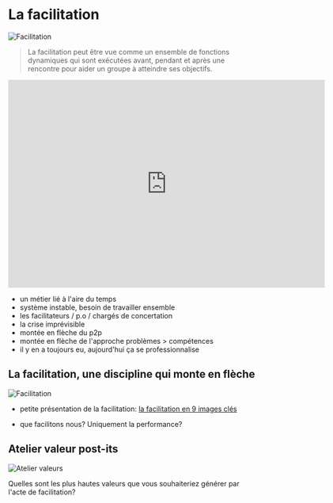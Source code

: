 # La facilitation

![Facilitation](http://ulule.me/presales/5/2/7/8725/imgp9222_JPG_640x860_q85.jpg)

> La facilitation peut être vue comme un ensemble de fonctions dynamiques qui sont exécutées avant, pendant et après une rencontre pour aider un groupe à atteindre ses objectifs.

<iframe width="640" height="420" src="https://www.youtube.com/embed/I4gRzjma4EA" frameborder="0" allowfullscreen></iframe>

* un métier lié à l'aire du temps
 * système instable, besoin de travailler ensemble
 * les facilitateurs / p.o / chargés de concertation
 * la crise imprévisible
 * montée en flèche du p2p
 * montée en flèche de l'approche problèmes > compétences
 * il y en a toujours eu, aujourd'hui ça se professionnalise

## La facilitation, une discipline qui monte en flèche

![Facilitation](http://farm3.staticflickr.com/2599/3925133885_e46d1b2a50_z.jpg)

* petite présentation de la facilitation: [la facilitation en 9 images clés](http://fr.slideshare.net/formapart/support-webinar-de-prsentation-de-la-facilitation)

* que facilitons nous? Uniquement la performance? 

## Atelier valeur post-its

![Atelier valeurs](http://farm6.staticflickr.com/5209/5369646057_466f889213_z.jpg)

Quelles sont les plus hautes valeurs que vous souhaiteriez générer par l'acte de facilitation?

